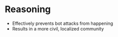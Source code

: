 # Reasoning
- Effectively prevents bot attacks from happening
- Results in a more civil, localized community
